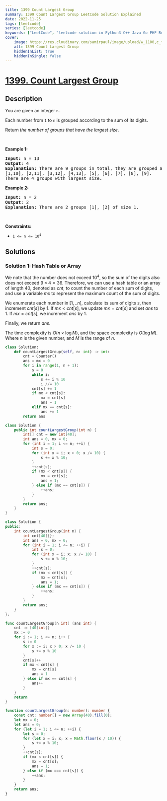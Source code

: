 ```yaml
---
title: 1399 Count Largest Group
summary: 1399 Count Largest Group LeetCode Solution Explained
date: 2022-11-25
tags: [leetcode]
series: [leetcode]
keywords: ["LeetCode", "leetcode solution in Python3 C++ Java Go PHP Ruby Swift TypeScript Rust C# JavaScript C", "1399 Count Largest Group LeetCode Solution Explained in all languages"]
cover:
    image: https://res.cloudinary.com/samirpaul/image/upload/w_1100,c_fit,co_rgb:FFFFFF,l_text:Arial_75_bold:1399 Count Largest Group - Solution Explained/problem-solving.webp
    alt: 1399 Count Largest Group
    hiddenInList: true
    hiddenInSingle: false
---
```



# [1399. Count Largest Group](https://leetcode.com/problems/count-largest-group)


## Description

<p>You are given an integer <code>n</code>.</p>

<p>Each number from <code>1</code> to <code>n</code> is grouped according to the sum of its digits.</p>

<p>Return <em>the number of groups that have the largest size</em>.</p>

<p>&nbsp;</p>
<p><strong class="example">Example 1:</strong></p>

<pre>
<strong>Input:</strong> n = 13
<strong>Output:</strong> 4
<strong>Explanation:</strong> There are 9 groups in total, they are grouped according sum of its digits of numbers from 1 to 13:
[1,10], [2,11], [3,12], [4,13], [5], [6], [7], [8], [9].
There are 4 groups with largest size.
</pre>

<p><strong class="example">Example 2:</strong></p>

<pre>
<strong>Input:</strong> n = 2
<strong>Output:</strong> 2
<strong>Explanation:</strong> There are 2 groups [1], [2] of size 1.
</pre>

<p>&nbsp;</p>
<p><strong>Constraints:</strong></p>

<ul>
	<li><code>1 &lt;= n &lt;= 10<sup>4</sup></code></li>
</ul>

## Solutions

### Solution 1: Hash Table or Array

We note that the number does not exceed $10^4$, so the sum of the digits also does not exceed $9 \times 4 = 36$. Therefore, we can use a hash table or an array of length $40$, denoted as $cnt$, to count the number of each sum of digits, and use a variable $mx$ to represent the maximum count of the sum of digits.

We enumerate each number in $[1,..n]$, calculate its sum of digits $s$, then increment $cnt[s]$ by $1$. If $mx < cnt[s]$, we update $mx = cnt[s]$ and set $ans$ to $1$. If $mx = cnt[s]$, we increment $ans$ by $1$.

Finally, we return $ans$.

The time complexity is $O(n \times \log M)$, and the space complexity is $O(\log M)$. Where $n$ is the given number, and $M$ is the range of $n$.

<!-- tabs:start -->

```python
class Solution:
    def countLargestGroup(self, n: int) -> int:
        cnt = Counter()
        ans = mx = 0
        for i in range(1, n + 1):
            s = 0
            while i:
                s += i % 10
                i //= 10
            cnt[s] += 1
            if mx < cnt[s]:
                mx = cnt[s]
                ans = 1
            elif mx == cnt[s]:
                ans += 1
        return ans
```

```java
class Solution {
    public int countLargestGroup(int n) {
        int[] cnt = new int[40];
        int ans = 0, mx = 0;
        for (int i = 1; i <= n; ++i) {
            int s = 0;
            for (int x = i; x > 0; x /= 10) {
                s += x % 10;
            }
            ++cnt[s];
            if (mx < cnt[s]) {
                mx = cnt[s];
                ans = 1;
            } else if (mx == cnt[s]) {
                ++ans;
            }
        }
        return ans;
    }
}
```

```cpp
class Solution {
public:
    int countLargestGroup(int n) {
        int cnt[40]{};
        int ans = 0, mx = 0;
        for (int i = 1; i <= n; ++i) {
            int s = 0;
            for (int x = i; x; x /= 10) {
                s += x % 10;
            }
            ++cnt[s];
            if (mx < cnt[s]) {
                mx = cnt[s];
                ans = 1;
            } else if (mx == cnt[s]) {
                ++ans;
            }
        }
        return ans;
    }
};
```

```go
func countLargestGroup(n int) (ans int) {
	cnt := [40]int{}
	mx := 0
	for i := 1; i <= n; i++ {
		s := 0
		for x := i; x > 0; x /= 10 {
			s += x % 10
		}
		cnt[s]++
		if mx < cnt[s] {
			mx = cnt[s]
			ans = 1
		} else if mx == cnt[s] {
			ans++
		}
	}
	return
}
```

```ts
function countLargestGroup(n: number): number {
    const cnt: number[] = new Array(40).fill(0);
    let mx = 0;
    let ans = 0;
    for (let i = 1; i <= n; ++i) {
        let s = 0;
        for (let x = i; x; x = Math.floor(x / 10)) {
            s += x % 10;
        }
        ++cnt[s];
        if (mx < cnt[s]) {
            mx = cnt[s];
            ans = 1;
        } else if (mx === cnt[s]) {
            ++ans;
        }
    }
    return ans;
}
```

<!-- tabs:end -->

<!-- end -->
